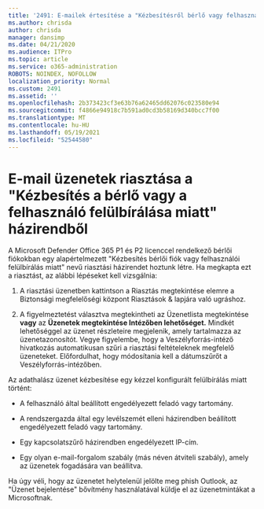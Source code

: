 ```yaml
---
title: '2491: E-mailek értesítése a "Kézbesítésről bérlő vagy felhasználó felülbírálása miatt" házirendről'
ms.author: chrisda
author: chrisda
manager: dansimp
ms.date: 04/21/2020
ms.audience: ITPro
ms.topic: article
ms.service: o365-administration
ROBOTS: NOINDEX, NOFOLLOW
localization_priority: Normal
ms.custom: 2491
ms.assetid: ''
ms.openlocfilehash: 2b373423cf3e63b76a62465dd62076c023580e94
ms.sourcegitcommit: f4866e94918c7b591ad0cd3b58169d340bcc7f00
ms.translationtype: MT
ms.contentlocale: hu-HU
ms.lasthandoff: 05/19/2021
ms.locfileid: "52544580"
---
```

# <a name="alert-email-messages-from-the-phish-delivered-due-to-tenant-or-user-override-policy"></a>E-mail üzenetek riasztása a "Kézbesítés a bérlő vagy a felhasználó felülbírálása miatt" házirendből

A Microsoft Defender Office 365 P1 és P2 licenccel rendelkező bérlői fiókokban egy alapértelmezett "Kézbesítés bérlői fiók vagy felhasználói felülbírálás miatt" nevű riasztási házirendet hoztunk létre. Ha megkapta ezt a riasztást, az alábbi lépéseket kell vizsgálnia:

1. A riasztási üzenetben kattintson a  Riasztás megtekintése elemre a Biztonsági megfelelőségi központ Riasztások & lapjára való ugráshoz. 

2. A figyelmeztetést választva megtekintheti az Üzenetlista megtekintése **vagy** az **Üzenetek megtekintése Intézőben lehetőséget.** Mindkét lehetőséggel az üzenet részleteire megjelenik, amely tartalmazza az üzenetazonosítót. Vegye figyelembe, hogy a Veszélyforrás-intéző hivatkozás automatikusan szűri a riasztási feltételeknek megfelelő üzeneteket. Előfordulhat, hogy módosítania kell a dátumszűrőt a Veszélyforrás-intézőben.

Az adathalász üzenet kézbesítése egy kézzel konfigurált felülbírálás miatt történt:

- A felhasználó által beállított engedélyezett feladó vagy tartomány.

- A rendszergazda által egy levélszemét elleni házirendben beállított engedélyezett feladó vagy tartomány.

- Egy kapcsolatszűrő házirendben engedélyezett IP-cím.

- Egy olyan e-mail-forgalom szabály (más néven átviteli szabály), amely az üzenetek fogadására van beállítva.

Ha úgy véli, hogy az üzenetet helytelenül jelölte [](https://support.office.com/article/b5caa9f1-cdf3-4443-af8c-ff724ea719d2) meg phish Outlook, az "Üzenet bejelentése" bővítmény használatával küldje el az üzenetmintákat a Microsoftnak.
